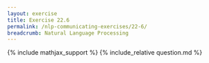 ```yaml
---
layout: exercise
title: Exercise 22.6
permalink: /nlp-communicating-exercises/22-6/
breadcrumb: Natural Language Processing
---
```


{% include mathjax_support %}
{% include_relative question.md %}
